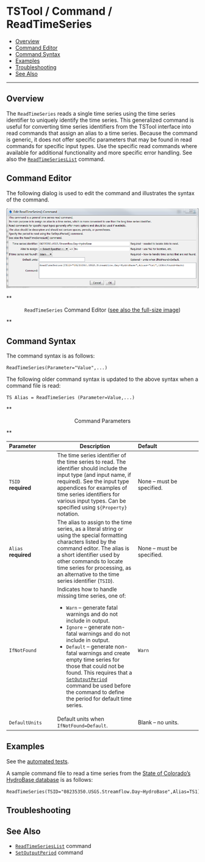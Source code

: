 # TSTool / Command / ReadTimeSeries #

* [Overview](#overview)
* [Command Editor](#command-editor)
* [Command Syntax](#command-syntax)
* [Examples](#examples)
* [Troubleshooting](#troubleshooting)
* [See Also](#see-also)

-------------------------

## Overview ##

The `ReadTimeSeries` reads a single time series using the time series
identifier to uniquely identify the time series.
This generalized command is useful for converting time series identifiers from the
TSTool interface into read commands that assign an alias to a time series.
Because the command is generic, it does not offer specific parameters
that may be found in read commands for specific input types.
Use the specific read commands where available for additional
functionality and more specific error handling.
See also the [`ReadTimeSeriesList`](../ReadTimeSeriesList/ReadTimeSeriesList.md) command.

## Command Editor ##

The following dialog is used to edit the command and illustrates the syntax of the command.

![ReadTimeSeries](ReadTimeSeries.png)

**<p style="text-align: center;">
`ReadTimeSeries` Command Editor (<a href="../ReadTimeSeries.png">see also the full-size image</a>)
</p>**

## Command Syntax ##

The command syntax is as follows:

```text
ReadTimeSeries(Parameter="Value",...)
```
The following older command syntax is updated to the above syntax when a command file is read:

```
TS Alias = ReadTimeSeries (Parameter=Value,...)
```

**<p style="text-align: center;">
Command Parameters
</p>**

|**Parameter**&nbsp;&nbsp;&nbsp;&nbsp;&nbsp;&nbsp;&nbsp;&nbsp;&nbsp;&nbsp;&nbsp;|**Description**|**Default**&nbsp;&nbsp;&nbsp;&nbsp;&nbsp;&nbsp;&nbsp;&nbsp;&nbsp;&nbsp;&nbsp;&nbsp;&nbsp;&nbsp;&nbsp;&nbsp;&nbsp;&nbsp;&nbsp;&nbsp;&nbsp;&nbsp;&nbsp;&nbsp;&nbsp;&nbsp;&nbsp;|
|--------------|-----------------|-----------------|
|`TSID`<br>**required**|The time series identifier of the time series to read.  The identifier should include the input type (and input name, if required).  See the input type appendices for examples of time series identifiers for various input types.  Can be specified using `${Property}` notation.|None – must be specified.|
|`Alias`<br>**required**|The alias to assign to the time series, as a literal string or using the special formatting characters listed by the command editor.  The alias is a short identifier used by other commands to locate time series for processing, as an alternative to the time series identifier (`TSID`).|None – must be specified.|
|`IfNotFound`|Indicates how to handle missing time series, one of:<ul><li>`Warn` – generate fatal warnings and do not include in output.</li><li>`Ignore` – generate non-fatal warnings and do not include in output.</li><li>`Default` – generate non-fatal warnings and create empty time series for those that could not be found.  This requires that a [`SetOutputPeriod`](../SetOutputPeriod/SetOutputPeriod.md) command be used before the command to define the period for default time series.|`Warn`|
|`DefaultUnits`|Default units when `IfNotFound=Default`.|Blank – no units.|

## Examples ##

See the [automated tests](https://github.com/OpenCDSS/cdss-app-tstool-test/tree/master/test/regression/commands/general/ReadTimeSeries).

A sample command file to read a time series from the [State of Colorado’s HydroBase database](../../datastore-ref/CO-HydroBase/CO-HydroBase.md)
is as follows:

```text
ReadTimeSeries(TSID="08235350.USGS.Streamflow.Day~HydroBase",Alias=TS1)
```

## Troubleshooting ##

## See Also ##

* [`ReadTimeSeriesList`](../ReadTimeSeriesList/ReadTimeSeriesList.md) command
* [`SetOutputPeriod`](../SetOutputPeriod/SetOutputPeriod.md) command
